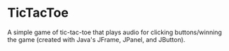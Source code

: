 # TicTacToe

A simple game of tic-tac-toe that plays audio for clicking buttons/winning the game (created with Java's JFrame, JPanel, and JButton).
